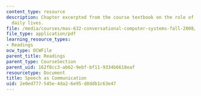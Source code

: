 ```yaml
---
content_type: resource
description: Chapter excerpted from the course textbook on the role of speech in our
  daily lives.
file: /media/courses/mas-632-conversational-computer-systems-fall-2008/2e0ed777545e4da26e95d8ddb1c63e47_schmandt_ch1.pdf
file_type: application/pdf
learning_resource_types:
- Readings
ocw_type: OCWFile
parent_title: Readings
parent_type: CourseSection
parent_uid: 162f8cc3-ab62-9ebf-bf11-9334b6618eaf
resourcetype: Document
title: Speech as Communication
uid: 2e0ed777-545e-4da2-6e95-d8ddb1c63e47
---
```

